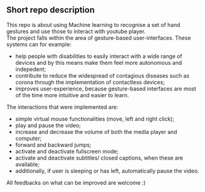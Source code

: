 ## Short repo description  
This repo is about using Machine learning to recognise a set of hand gestures and use those to interact with youtube player.  
The project falls within the area of gesture-based user-interfaces. These systems can for example:  
* help people with disabilities to easily interact with a wide range of devices and by this means make them feel more autonomous and indepedent;
* contribute to reduce the widespread of contagious diseases such as corona through the implementation of contactless devices;
* improves user-experience, because gesture-based interfaces are most of the time more intuitive and easier to learn.  

The interactions that were implemented are:  
* simple virtual mouse functionalities (move, left and right click);
* play and pause the video;
* increase and decrease the volume of both the media player and computer;
* forward and backward jumps;
* activate and deactivate fullscreen mode;
* activate and deactivate subtitles/ closed captions, when these are available;
* additionally, if user is sleeping or has left, automatically pause the video.  

All feedbacks on what can be improved are welcome :)
 
